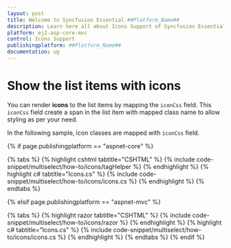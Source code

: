 ```yaml
---
layout: post
title: Welcome to Syncfusion Essential ##Platform_Name##
description: Learn here all about Icons Support of Syncfusion Essential ##Platform_Name## widgets based on HTML5 and jQuery.
platform: ej2-asp-core-mvc
control: Icons Support
publishingplatform: ##Platform_Name##
documentation: ug
---
```



# Show the list items with icons

You can render **icons** to the list items by mapping the
`iconCss` field. This `iconCss` field create a span in the list item with mapped class name
to allow styling as per your need.

In the following sample, icon classes are mapped with `iconCss` field.

{% if page.publishingplatform == "aspnet-core" %}

{% tabs %}
{% highlight cshtml tabtitle="CSHTML" %}
{% include code-snippet/multiselect/how-to/icons/tagHelper %}
{% endhighlight %}
{% highlight c# tabtitle="Icons.cs" %}
{% include code-snippet/multiselect/how-to/icons/icons.cs %}
{% endhighlight %}
{% endtabs %}

{% elsif page.publishingplatform == "aspnet-mvc" %}

{% tabs %}
{% highlight razor tabtitle="CSHTML" %}
{% include code-snippet/multiselect/how-to/icons/razor %}
{% endhighlight %}
{% highlight c# tabtitle="Icons.cs" %}
{% include code-snippet/multiselect/how-to/icons/icons.cs %}
{% endhighlight %}
{% endtabs %}
{% endif %}


